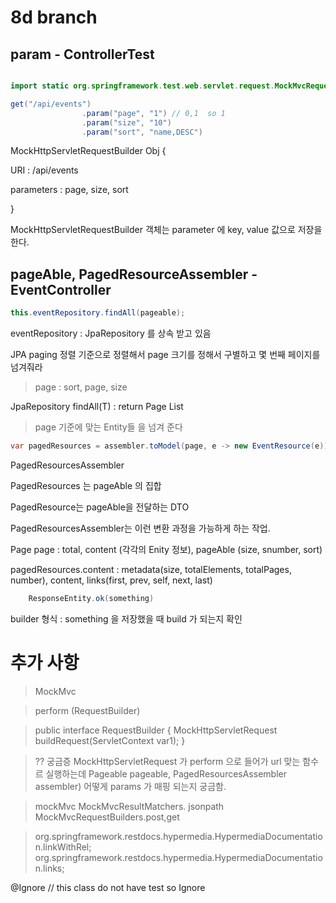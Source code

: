 # 8d branch


## param - ControllerTest

```java

import static org.springframework.test.web.servlet.request.MockMvcRequestBuilders.get;

get("/api/events")
                .param("page", "1") // 0,1  so 1
                .param("size", "10")
                .param("sort", "name,DESC")

```

MockHttpServletRequestBuilder Obj {

URI : /api/events

parameters : page, size, sort

}

MockHttpServletRequestBuilder 객체는 parameter 에 key, value 값으로 저장을 한다.

## pageAble, PagedResourceAssembler -  EventController 

```java
this.eventRepository.findAll(pageable);

```

eventRepository : JpaRepository 를 상속 받고 있음

JPA paging 정렬 기준으로 정렬해서 page 크기를 정해서 구별하고 몇 번째 페이지를 넘겨줘라

> page : sort, page, size

JpaRepository findAll(T) : return Page<Class> List

> page 기준에 맞는 Entity들 을 넘겨 준다

```java
var pagedResources = assembler.toModel(page, e -> new EventResource(e));
```

PagedResourcesAssembler

PagedResources 는 pageAble 의 집합

PagedResource는 pageAble을 전달하는 DTO

PagedResourcesAssembler는 이런 변환 과정을 가능하게 하는 작업.

Page<Event> page : total, content (각각의 Enity 정보), pageAble (size, snumber, sort)
 

pagedResources.content : metadata(size, totalElements, totalPages, number), content, links(first, prev, self, next, last)


```java 
    ResponseEntity.ok(something)
```

builder 형식 : something 을 저장했을 때 build 가 되는지 확인



# 추가 사항

> MockMvc 

> perform (RequestBuilder)

> public interface RequestBuilder {
>       MockHttpServletRequest buildRequest(ServletContext var1);
> }

> ?? 궁금증 MockHttpServletRequest 가 perform 으로 들어가 url 맞는 함수르 실행하는데 
> Pageable pageable, PagedResourcesAssembler<Event> assembler) 어떻게 params 가 매핑 되는지 궁금함.



> mockMvc
> MockMvcResultMatchers. jsonpath
> MockMvcRequestBuilders.post,get


> org.springframework.restdocs.hypermedia.HypermediaDocumentation.linkWithRel;
> org.springframework.restdocs.hypermedia.HypermediaDocumentation.links;



@Ignore // this class do not have test so Ignore